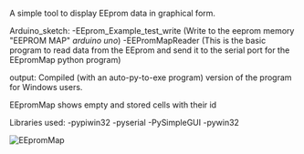 A simple tool to display EEprom data in graphical form. 

Arduino_sketch:
-EEprom_Example_test_write (Write to the eeprom memory "EEPROM MAP" *arduino uno*)
-EEPromMapReader (This is the basic program to read data from the EEprom and send it to the serial port for the EEpromMap python program)

output:
Compiled (with an auto-py-to-exe program) version of the program for Windows users.

EEpromMap shows empty and stored cells with their id

Libraries used:
-pypiwin32
-pyserial
-PySimpleGUI
-pywin32

![EEpromMap](https://user-images.githubusercontent.com/24864691/177855989-31cc4621-d4dc-4694-a815-6f402bb26067.jpg)
